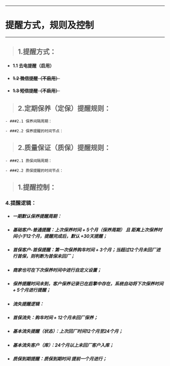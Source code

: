 
---

# 提醒方式，规则及控制

---

> ## 1.提醒方式：  

- #### 1.1 去电提醒（启用）
- #### ~~1.2 微信提醒（不启用）~~
- #### ~~1.3 短信提醒（不启用）~~

> ## 2.定期保养（定保）提醒规则：  

    - ###2.1 保养间隔周期：
    
    - ###2.2 保养提醒的时间节点：
    
> ## 2.质量保证（质保）提醒规则：  

    - ###2.1 质保间隔周期：
    
    - ###2.2 质保提醒的时间节点：



> ## 1.提醒控制：  


### 4.提醒逻辑：

* ##### 一期默认保养提醒周期：
* ##### 基础客户-普通提醒：上次保养时间 + 5个月（保养周期） 且 距离上次保养时间小于12个月，提醒完成后，默认 +30天提醒；
* ##### 首保客户-首保提醒：第一次保养购车时间 + 3个月；当超过12个月未回厂进行首保，则判断为首保未回厂；
* ##### 商家也可在下次保养时间中进行自定义设置；
* ##### 保养提醒时间未到，客户保养记录已在启擎中存在，系统自动将下次保养时间 + 5个月进行提醒；
* ##### 流失提醒逻辑：
* ##### 首保流失：购车时间 + 12个月未回厂保养；
* ##### 基本流失提醒（状态）：上次回厂时间12个月至24个月；
* ##### 基本流失客户（库）：24个月以上未回厂客户入库；
* ##### 质保到期提醒：质保到期时间 提前一个月进行；



